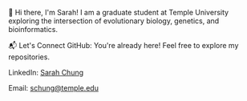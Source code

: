👋 Hi there, I'm Sarah!
I am a graduate student at Temple University exploring the intersection of evolutionary biology, genetics, and bioinformatics.

📬 Let's Connect
GitHub: You're already here! Feel free to explore my repositories.  

LinkedIn: [Sarah Chung](https://www.linkedin.com/in/sarchung/)  

Email: schung@temple.edu
